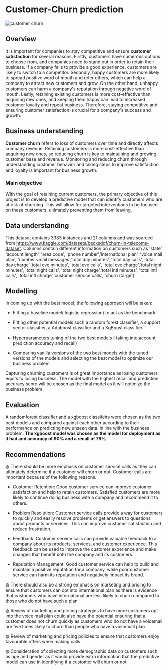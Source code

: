 # Customer-Churn prediction
![customer churn](https://user-images.githubusercontent.com/94622826/218079040-89be92ae-9ca7-4050-9220-2a1c8b0f09a9.png)

## Overview 

It is important for companies to stay competitive and ensure **customer satisfaction** for several reasons. Firstly, customers have numerous options to choose from, and companies need to stand out in order to retain their business. If a company fails to provide a good experience, customers are likely to switch to a competitor. Secondly, happy customers are more likely to spread positive word of mouth and refer others, which can help a company to attract new customers and grow. On the other hand, unhappy customers can harm a company's reputation through negative word of mouth. Lastly, retaining existing customers is more cost-effective than acquiring new ones, and keeping them happy can lead to increased customer loyalty and repeat business. Therefore, staying competitive and ensuring customer satisfaction is crucial for a company's success and growth.

## Business understanding 

**Customer churn** refers to loss of customers over time and directly affects company revenue. Retaining customers is more cost-effective than acquiring new ones, so reducing churn is key to maintaining and growing customer base and revenue. Monitoring and reducing churn through understanding customer behavior and taking steps to improve satisfaction and loyalty is important for business growth.
### Main objective 

With the goal of retaining current customers, the primary objective of this project is to develop a predictive model that can identify customers who are at risk of churning. This will allow for targeted interventions to be focused on these customers, ultimately preventing them from leaving.

## Data understanding

This dataset contains 3333 instances and 21 columns and was sourced from https://www.kaggle.com/datasets/becksddf/churn-in-telecoms-dataset. Columns contain different information on customers such as 'state', 'account length', 'area code', 'phone number','international plan', 'voice mail plan', 'number vmail messages','total day minutes', 'total day calls', 'total day charge','total eve minutes', 'total eve calls', 'total eve charge','total night minutes', 'total night calls', 'total night charge','total intl minutes', 'total intl calls', 'total intl charge','customer service calls', 'churn (target)'

## Modelling 

In coming up with the best model, the following approach will be taken:

- Fitting a baseline model( logistic regression) to act as the benchmark

- Fitting other potential models such a random forest classifier, a support vector classifier, a Adaboost classifier and a XgBoost classifier

- Hyperparameters tuning of the two best models ( taking into account prediction accuracy and recall)

- Comparing vanilla versions of the two best models with the tuned versions of the models and selecting the best model to optimize our business problem

Capturing churning customers is of great importance as losing customers equits to losing business. The model with the highest recall and prediction accuracy score will be chosen as the final model as it will optimize the business problem

## Evaluation 

A randomforest classifier and a xgboost classifeirs were chosen as the two best models and compared against each other according to their performance on predicting new unseen data. in line with the business problem. **The xgboost model was chosen as the model for deployment as it had and accuracy of 90% and a recall of 79%**.

## Recommendations 

◍ There should be more emphasis on customer service calls as they can ultimately determine if a customer will churn or not. Customer calls are important because of the following reasons.

* Customer Retention: Good customer service can improve customer satisfaction and help to retain customers. Satisfied customers are more likely to continue doing business with a company and recommend it to others.

* Problem Resolution: Customer service calls provide a way for customers to quickly and easily resolve problems or get answers to questions about products or services. This can improve customer satisfaction and reduce frustration.

* Feedback: Customer service calls can provide valuable feedback to a company about its products, services, and customer experience. This feedback can be used to improve the customer experience and make changes that benefit both the company and its customers.

* Reputation Management: Good customer service can help to build and maintain a positive reputation for a company, while poor customer service can harm its reputation and negatively impact its brand.

◍ There should also be a strong emphasis on marketing and pricing to ensure that customers can opt into international plan as there is evidence that customers who have international are less likely to churn compared to those who do not have such a plan

◍ Review of marketing and pricing strategies to have more customers opt into the voice mail plan could also have the potential ensuring that a customer does not churn quickly as customers who do not have a voicemail are five times likely to churn than people who have a voicemail plan

◍ Review of marketing and pricing policies to ensure that customers enjoy favourable offers when making calls

◍ Consideration of collecting more demographic data on customers such as age and gender as it would provide extra information that the predictive model can use in identifying if a customer will churn or not
